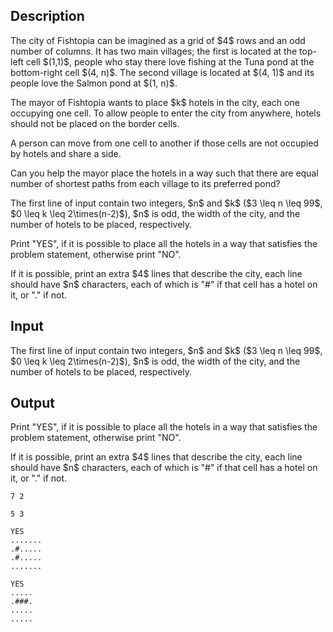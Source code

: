 ## Description

<div><p>The city of Fishtopia can be imagined as a grid of $4$ rows and an <span class="tex-font-style-bf">odd</span> number of columns. It has two main villages; the first is located at the top-left cell $(1,1)$, people who stay there love fishing at the Tuna pond at the bottom-right cell $(4, n)$. The second village is located at $(4, 1)$ and its people love the Salmon pond at $(1, n)$.</p><p>The mayor of Fishtopia wants to place $k$ hotels in the city, each one occupying one cell. To allow people to enter the city from anywhere, hotels should not be placed on the border cells.</p><p>A person can move from one cell to another if those cells are not occupied by hotels and share a side.</p><p>Can you help the mayor place the hotels in a way such that there are equal number of shortest paths from each village to its preferred pond?</p></div><div class="input-specification"><p>The first line of input contain two integers, $n$ and $k$ ($3 \leq n \leq 99$, $0 \leq k \leq 2\times(n-2)$), $n$ is <span class="tex-font-style-bf">odd</span>, the width of the city, and the number of hotels to be placed, respectively.</p></div><div class="output-specification"><p>Print "<span class="tex-font-style-tt">YES</span>", if it is possible to place all the hotels in a way that satisfies the problem statement, otherwise print "<span class="tex-font-style-tt">NO</span>".</p><p>If it is possible, print an extra $4$ lines that describe the city, each line should have $n$ characters, each of which is "<span class="tex-font-style-tt">#</span>" if that cell has a hotel on it, or "<span class="tex-font-style-tt">.</span>" if not.</p></div>

## Input

<p>The first line of input contain two integers, $n$ and $k$ ($3 \leq n \leq 99$, $0 \leq k \leq 2\times(n-2)$), $n$ is <span class="tex-font-style-bf">odd</span>, the width of the city, and the number of hotels to be placed, respectively.</p>

## Output

<p>Print "<span class="tex-font-style-tt">YES</span>", if it is possible to place all the hotels in a way that satisfies the problem statement, otherwise print "<span class="tex-font-style-tt">NO</span>".</p><p>If it is possible, print an extra $4$ lines that describe the city, each line should have $n$ characters, each of which is "<span class="tex-font-style-tt">#</span>" if that cell has a hotel on it, or "<span class="tex-font-style-tt">.</span>" if not.</p>





```input1
7 2

```




```input2
5 3

```




```output1
YES
.......
.#.....
.#.....
.......

```




```output2
YES
.....
.###.
.....
.....

```


